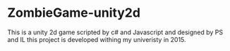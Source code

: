 # ZombieGame-unity2d
This is a unity 2d game scripted by c# and Javascript and designed by PS and IL 
this project is developed withing my univeristy in 2015.

